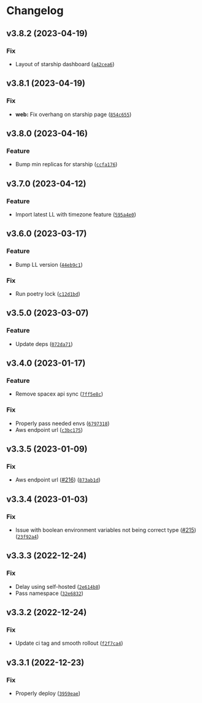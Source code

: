 # Changelog

<!--next-version-placeholder-->

## v3.8.2 (2023-04-19)
### Fix
* Layout of starship dashboard ([`a42cea6`](https://github.com/ItsCalebJones/SpaceLaunchNow-Server/commit/a42cea6c9f5006450ec7d0fe1ceb1faee025b0f9))

## v3.8.1 (2023-04-19)
### Fix
* **web:** Fix overhang on starship page ([`854c655`](https://github.com/ItsCalebJones/SpaceLaunchNow-Server/commit/854c655de48e12ea13bffa3593690b243c253f8c))

## v3.8.0 (2023-04-16)
### Feature
* Bump min replicas for starship ([`ccfa176`](https://github.com/ItsCalebJones/SpaceLaunchNow-Server/commit/ccfa176ec3339a75bc18cfa714a5cc5791148c1c))

## v3.7.0 (2023-04-12)
### Feature
* Import latest LL with timezone feature ([`595a4e0`](https://github.com/ItsCalebJones/SpaceLaunchNow-Server/commit/595a4e01fb866e3e530c077b3708f38532c2761e))

## v3.6.0 (2023-03-17)
### Feature
* Bump LL version ([`44eb9c1`](https://github.com/ItsCalebJones/SpaceLaunchNow-Server/commit/44eb9c1778e7d90058aade19992d9e39957d12c3))

### Fix
* Run poetry lock ([`c12d1bd`](https://github.com/ItsCalebJones/SpaceLaunchNow-Server/commit/c12d1bd9ba4fa03675554b40b617d9314520bf03))

## v3.5.0 (2023-03-07)
### Feature
* Update deps ([`072da71`](https://github.com/ItsCalebJones/SpaceLaunchNow-Server/commit/072da71895acea3679aede6730586921eb51d5d7))

## v3.4.0 (2023-01-17)
### Feature
* Remove spacex api sync ([`7ff5e8c`](https://github.com/ItsCalebJones/SpaceLaunchNow-Server/commit/7ff5e8c1ede101c77c3a8fcbea2d3cfdfc1416e3))

### Fix
* Properly pass needed envs ([`6797318`](https://github.com/ItsCalebJones/SpaceLaunchNow-Server/commit/679731839c4a04b667d5f268f4fea006d32d7d6c))
* Aws endpoint url ([`c3bc175`](https://github.com/ItsCalebJones/SpaceLaunchNow-Server/commit/c3bc175c290f77622d25c06bf47843033b04b5be))

## v3.3.5 (2023-01-09)
### Fix
* Aws endpoint url ([#216](https://github.com/ItsCalebJones/SpaceLaunchNow-Server/issues/216)) ([`873ab1d`](https://github.com/ItsCalebJones/SpaceLaunchNow-Server/commit/873ab1d5dd689d6a8e610285bdb472c3414e57be))

## v3.3.4 (2023-01-03)
### Fix
* Issue with boolean environment variables not being correct type ([#215](https://github.com/ItsCalebJones/SpaceLaunchNow-Server/issues/215)) ([`23f92a4`](https://github.com/ItsCalebJones/SpaceLaunchNow-Server/commit/23f92a4bbc738b371cbecf0bfd5bad49289e19fb))

## v3.3.3 (2022-12-24)
### Fix
* Delay using self-hosted ([`2e614b8`](https://github.com/ItsCalebJones/SpaceLaunchNow-Server/commit/2e614b80578bba4ae8a1ebb66d8b08beb04a9d6c))
* Pass namespace ([`32e6832`](https://github.com/ItsCalebJones/SpaceLaunchNow-Server/commit/32e6832c2b4034151a35b066bf2737fb320cddc3))

## v3.3.2 (2022-12-24)
### Fix
* Update ci tag and smooth rollout ([`f2f7ca4`](https://github.com/ItsCalebJones/SpaceLaunchNow-Server/commit/f2f7ca4e051ca1c2e43a20d188a660910180f263))

## v3.3.1 (2022-12-23)
### Fix
* Properly deploy ([`3959eae`](https://github.com/ItsCalebJones/SpaceLaunchNow-Server/commit/3959eae82b84e595b4ae2a916c14902cc59af8f0))
